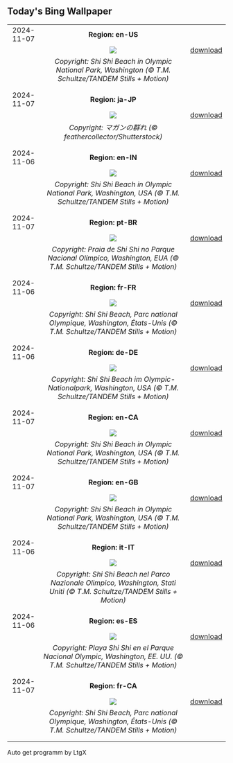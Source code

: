 ## Today's Bing Wallpaper
|      |      |      |
| :----: | :----: | :----: |
|2024-11-07|**Region: en-US**||
||![](https://www.bing.com/th?id=OHR.ShiShiBeach_EN-US4231457607_UHD.jpg&pid=hp&w=1152&h=648&rs=1&c=4)| [download](https://www.bing.com/th?id=OHR.ShiShiBeach_EN-US4231457607_UHD.jpg)|
||*Copyright: Shi Shi Beach in Olympic National Park, Washington (© T.M. Schultze/TANDEM Stills + Motion)*
||
|||
|2024-11-07|**Region: ja-JP**||
||![](https://www.bing.com/th?id=OHR.AnserAlbifrons2024_JA-JP4172907824_UHD.jpg&pid=hp&w=1152&h=648&rs=1&c=4)| [download](https://www.bing.com/th?id=OHR.AnserAlbifrons2024_JA-JP4172907824_UHD.jpg)|
||*Copyright: マガンの群れ (© feathercollector/Shutterstock)*
||
|||
|2024-11-06|**Region: en-IN**||
||![](https://www.bing.com/th?id=OHR.ShiShiBeach_EN-IN6380183906_UHD.jpg&pid=hp&w=1152&h=648&rs=1&c=4)| [download](https://www.bing.com/th?id=OHR.ShiShiBeach_EN-IN6380183906_UHD.jpg)|
||*Copyright: Shi Shi Beach in Olympic National Park, Washington, USA (© T.M. Schultze/TANDEM Stills + Motion)*
||
|||
|2024-11-07|**Region: pt-BR**||
||![](https://www.bing.com/th?id=OHR.ShiShiBeach_PT-BR2103643981_UHD.jpg&pid=hp&w=1152&h=648&rs=1&c=4)| [download](https://www.bing.com/th?id=OHR.ShiShiBeach_PT-BR2103643981_UHD.jpg)|
||*Copyright: Praia de Shi Shi no Parque Nacional Olímpico, Washington, EUA (© T.M. Schultze/TANDEM Stills + Motion)*
||
|||
|2024-11-06|**Region: fr-FR**||
||![](https://www.bing.com/th?id=OHR.ShiShiBeach_FR-FR6500831097_UHD.jpg&pid=hp&w=1152&h=648&rs=1&c=4)| [download](https://www.bing.com/th?id=OHR.ShiShiBeach_FR-FR6500831097_UHD.jpg)|
||*Copyright: Shi Shi Beach, Parc national Olympique, Washington, États-Unis (© T.M. Schultze/TANDEM Stills + Motion)*
||
|||
|2024-11-06|**Region: de-DE**||
||![](https://www.bing.com/th?id=OHR.ShiShiBeach_DE-DE0173093107_UHD.jpg&pid=hp&w=1152&h=648&rs=1&c=4)| [download](https://www.bing.com/th?id=OHR.ShiShiBeach_DE-DE0173093107_UHD.jpg)|
||*Copyright: Shi Shi Beach im Olympic-Nationalpark, Washington, USA (© T.M. Schultze/TANDEM Stills + Motion)*
||
|||
|2024-11-07|**Region: en-CA**||
||![](https://www.bing.com/th?id=OHR.ShiShiBeach_EN-CA3486295094_UHD.jpg&pid=hp&w=1152&h=648&rs=1&c=4)| [download](https://www.bing.com/th?id=OHR.ShiShiBeach_EN-CA3486295094_UHD.jpg)|
||*Copyright: Shi Shi Beach in Olympic National Park, Washington, USA (© T.M. Schultze/TANDEM Stills + Motion)*
||
|||
|2024-11-07|**Region: en-GB**||
||![](https://www.bing.com/th?id=OHR.ShiShiBeach_EN-GB4724156220_UHD.jpg&pid=hp&w=1152&h=648&rs=1&c=4)| [download](https://www.bing.com/th?id=OHR.ShiShiBeach_EN-GB4724156220_UHD.jpg)|
||*Copyright: Shi Shi Beach in Olympic National Park, Washington, USA (© T.M. Schultze/TANDEM Stills + Motion)*
||
|||
|2024-11-06|**Region: it-IT**||
||![](https://www.bing.com/th?id=OHR.ShiShiBeach_IT-IT3649802386_UHD.jpg&pid=hp&w=1152&h=648&rs=1&c=4)| [download](https://www.bing.com/th?id=OHR.ShiShiBeach_IT-IT3649802386_UHD.jpg)|
||*Copyright: Shi Shi Beach nel Parco Nazionale Olimpico, Washington, Stati Uniti (© T.M. Schultze/TANDEM Stills + Motion)*
||
|||
|2024-11-06|**Region: es-ES**||
||![](https://www.bing.com/th?id=OHR.ShiShiBeach_ES-ES1047893586_UHD.jpg&pid=hp&w=1152&h=648&rs=1&c=4)| [download](https://www.bing.com/th?id=OHR.ShiShiBeach_ES-ES1047893586_UHD.jpg)|
||*Copyright: Playa Shi Shi en el Parque Nacional Olympic, Washington, EE. UU. (© T.M. Schultze/TANDEM Stills + Motion)*
||
|||
|2024-11-07|**Region: fr-CA**||
||![](https://www.bing.com/th?id=OHR.ShiShiBeach_FR-CA9456455618_UHD.jpg&pid=hp&w=1152&h=648&rs=1&c=4)| [download](https://www.bing.com/th?id=OHR.ShiShiBeach_FR-CA9456455618_UHD.jpg)|
||*Copyright: Shi Shi Beach, Parc national Olympique, Washington, États-Unis (© T.M. Schultze/TANDEM Stills + Motion)*
||
|||

Auto get programm by LtgX
